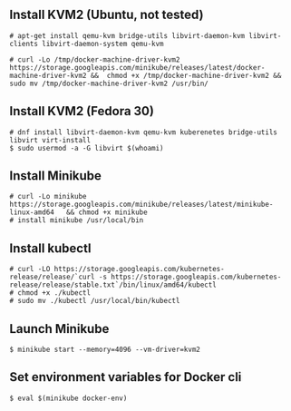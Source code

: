 
## Install KVM2 (Ubuntu, not tested)

```
# apt-get install qemu-kvm bridge-utils libvirt-daemon-kvm libvirt-clients libvirt-daemon-system qemu-kvm

# curl -Lo /tmp/docker-machine-driver-kvm2 https://storage.googleapis.com/minikube/releases/latest/docker-machine-driver-kvm2 &&  chmod +x /tmp/docker-machine-driver-kvm2 &&  sudo mv /tmp/docker-machine-driver-kvm2 /usr/bin/
```


## Install KVM2 (Fedora 30)

```
# dnf install libvirt-daemon-kvm qemu-kvm kuberenetes bridge-utils libvirt virt-install
$ sudo usermod -a -G libvirt $(whoami)
```

## Install Minikube

```
# curl -Lo minikube https://storage.googleapis.com/minikube/releases/latest/minikube-linux-amd64   && chmod +x minikube
# install minikube /usr/local/bin
```

## Install kubectl

```
# curl -LO https://storage.googleapis.com/kubernetes-release/release/`curl -s https://storage.googleapis.com/kubernetes-release/release/stable.txt`/bin/linux/amd64/kubectl
# chmod +x ./kubectl
# sudo mv ./kubectl /usr/local/bin/kubectl

```

## Launch Minikube

```
$ minikube start --memory=4096 --vm-driver=kvm2
```

## Set environment variables for Docker cli

```
$ eval $(minikube docker-env)
```
